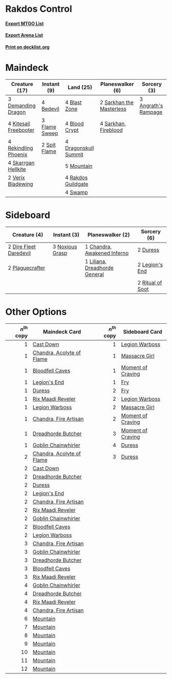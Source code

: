 # Rakdos Control

#### [Export MTGO List](../collection/Rakdos%20Control/Rakdos%20Control.txt)
#### [Export Arena List](../collection/Rakdos%20Control/Rakdos%20Control_arena.txt)
#### [Print on decklist.org](http://decklist.org/?deckmain=3%09Angrath's%20Rampage%0A4%09Bedevil%0A4%09Blast%20Zone%0A4%09Blood%20Crypt%0A3%09Demanding%20Dragon%0A4%09Dragonskull%20Summit%0A3%09Flame%20Sweep%0A4%09Kitesail%20Freebooter%0A5%09Mountain%0A4%09Rakdos%20Guildgate%0A4%09Rekindling%20Phoenix%0A2%09Sarkhan%20the%20Masterless%0A4%09Sarkhan,%20Fireblood%0A4%09Skarrgan%20Hellkite%0A2%09Spit%20Flame%0A4%09Swamp%0A2%09Verix%20Bladewing&deckside=1%09Chandra,%20Awakened%20Inferno%0A2%09Dire%20Fleet%20Daredevil%0A2%09Duress%0A2%09Legion's%20End%0A1%09Liliana,%20Dreadhorde%20General%0A3%09Noxious%20Grasp%0A2%09Plaguecrafter%0A2%09Ritual%20of%20Soot)
# Maindeck

|                                         Creature (17)                                          |                                      Instant (9)                                       |                                           Land (25)                                           |                                         Planeswalker (6)                                          |                                         Sorcery (3)                                          |
|------------------------------------------------------------------------------------------------|----------------------------------------------------------------------------------------|-----------------------------------------------------------------------------------------------|---------------------------------------------------------------------------------------------------|----------------------------------------------------------------------------------------------|
|3 [Demanding Dragon](http://gatherer.wizards.com/Pages/Card/Details.aspx?multiverseid=447271)   |4 [Bedevil](http://gatherer.wizards.com/Pages/Card/Details.aspx?multiverseid=457301)    |4 [Blast Zone](http://gatherer.wizards.com/Pages/Card/Details.aspx?multiverseid=461171)        |2 [Sarkhan the Masterless](http://gatherer.wizards.com/Pages/Card/Details.aspx?multiverseid=461070)|3 [Angrath's Rampage](http://gatherer.wizards.com/Pages/Card/Details.aspx?multiverseid=461112)|
|4 [Kitesail Freebooter](http://gatherer.wizards.com/Pages/Card/Details.aspx?multiverseid=435264)|3 [Flame Sweep](http://gatherer.wizards.com/Pages/Card/Details.aspx?multiverseid=466893)|4 [Blood Crypt](http://gatherer.wizards.com/Pages/Card/Details.aspx?multiverseid=97102)        |4 [Sarkhan, Fireblood](http://gatherer.wizards.com/Pages/Card/Details.aspx?multiverseid=447290)    |                                                                                              |
|4 [Rekindling Phoenix](http://gatherer.wizards.com/Pages/Card/Details.aspx?multiverseid=439768) |2 [Spit Flame](http://gatherer.wizards.com/Pages/Card/Details.aspx?multiverseid=447296) |4 [Dragonskull Summit](http://gatherer.wizards.com/Pages/Card/Details.aspx?multiverseid=420909)|                                                                                                   |                                                                                              |
|4 [Skarrgan Hellkite](http://gatherer.wizards.com/Pages/Card/Details.aspx?multiverseid=457258)  |                                                                                        |5 [Mountain](http://gatherer.wizards.com/Pages/Card/Details.aspx?multiverseid=439859)          |                                                                                                   |                                                                                              |
|2 [Verix Bladewing](http://gatherer.wizards.com/Pages/Card/Details.aspx?multiverseid=443037)    |                                                                                        |4 [Rakdos Guildgate](http://gatherer.wizards.com/Pages/Card/Details.aspx?multiverseid=376465)  |                                                                                                   |                                                                                              |
|                                                                                                |                                                                                        |4 [Swamp](http://gatherer.wizards.com/Pages/Card/Details.aspx?multiverseid=439858)             |                                                                                                   |                                                                                              |


# Sideboard

|                                          Creature (4)                                           |                                       Instant (3)                                        |                                            Planeswalker (2)                                            |                                        Sorcery (6)                                        |
|-------------------------------------------------------------------------------------------------|------------------------------------------------------------------------------------------|--------------------------------------------------------------------------------------------------------|-------------------------------------------------------------------------------------------|
|2 [Dire Fleet Daredevil](http://gatherer.wizards.com/Pages/Card/Details.aspx?multiverseid=439756)|3 [Noxious Grasp](http://gatherer.wizards.com/Pages/Card/Details.aspx?multiverseid=466864)|1 [Chandra, Awakened Inferno](http://gatherer.wizards.com/Pages/Card/Details.aspx?multiverseid=466881)  |2 [Duress](http://gatherer.wizards.com/Pages/Card/Details.aspx?multiverseid=14557)         |
|2 [Plaguecrafter](http://gatherer.wizards.com/Pages/Card/Details.aspx?multiverseid=452832)       |                                                                                          |1 [Liliana, Dreadhorde General](http://gatherer.wizards.com/Pages/Card/Details.aspx?multiverseid=461024)|2 [Legion's End](http://gatherer.wizards.com/Pages/Card/Details.aspx?multiverseid=466860)  |
|                                                                                                 |                                                                                          |                                                                                                        |2 [Ritual of Soot](http://gatherer.wizards.com/Pages/Card/Details.aspx?multiverseid=452834)|


# Other Options

|*n*<sup>th</sup> copy|                                           Maindeck Card                                            |*n*<sup>th</sup> copy|                                       Sideboard Card                                       |
|--------------------:|----------------------------------------------------------------------------------------------------|--------------------:|--------------------------------------------------------------------------------------------|
|                    1|[Cast Down](http://gatherer.wizards.com/Pages/Card/Details.aspx?multiverseid=442969)                |                    1|[Legion Warboss](http://gatherer.wizards.com/Pages/Card/Details.aspx?multiverseid=452859)   |
|                    1|[Chandra, Acolyte of Flame](http://gatherer.wizards.com/Pages/Card/Details.aspx?multiverseid=466880)|                    1|[Massacre Girl](http://gatherer.wizards.com/Pages/Card/Details.aspx?multiverseid=461026)    |
|                    1|[Bloodfell Caves](http://gatherer.wizards.com/Pages/Card/Details.aspx?multiverseid=433168)          |                    1|[Moment of Craving](http://gatherer.wizards.com/Pages/Card/Details.aspx?multiverseid=439736)|
|                    1|[Legion's End](http://gatherer.wizards.com/Pages/Card/Details.aspx?multiverseid=466860)             |                    1|[Fry](http://gatherer.wizards.com/Pages/Card/Details.aspx?multiverseid=466894)              |
|                    1|[Duress](http://gatherer.wizards.com/Pages/Card/Details.aspx?multiverseid=14557)                    |                    2|[Fry](http://gatherer.wizards.com/Pages/Card/Details.aspx?multiverseid=466894)              |
|                    1|[Rix Maadi Reveler](http://gatherer.wizards.com/Pages/Card/Details.aspx?multiverseid=457253)        |                    2|[Legion Warboss](http://gatherer.wizards.com/Pages/Card/Details.aspx?multiverseid=452859)   |
|                    1|[Legion Warboss](http://gatherer.wizards.com/Pages/Card/Details.aspx?multiverseid=452859)           |                    2|[Massacre Girl](http://gatherer.wizards.com/Pages/Card/Details.aspx?multiverseid=461026)    |
|                    1|[Chandra, Fire Artisan](http://gatherer.wizards.com/Pages/Card/Details.aspx?multiverseid=461046)    |                    2|[Moment of Craving](http://gatherer.wizards.com/Pages/Card/Details.aspx?multiverseid=439736)|
|                    1|[Dreadhorde Butcher](http://gatherer.wizards.com/Pages/Card/Details.aspx?multiverseid=461121)       |                    3|[Moment of Craving](http://gatherer.wizards.com/Pages/Card/Details.aspx?multiverseid=439736)|
|                    1|[Goblin Chainwhirler](http://gatherer.wizards.com/Pages/Card/Details.aspx?multiverseid=443017)      |                    4|[Duress](http://gatherer.wizards.com/Pages/Card/Details.aspx?multiverseid=14557)            |
|                    2|[Chandra, Acolyte of Flame](http://gatherer.wizards.com/Pages/Card/Details.aspx?multiverseid=466880)|                    3|[Duress](http://gatherer.wizards.com/Pages/Card/Details.aspx?multiverseid=14557)            |
|                    2|[Cast Down](http://gatherer.wizards.com/Pages/Card/Details.aspx?multiverseid=442969)                |                     |                                                                                            |
|                    2|[Dreadhorde Butcher](http://gatherer.wizards.com/Pages/Card/Details.aspx?multiverseid=461121)       |                     |                                                                                            |
|                    2|[Duress](http://gatherer.wizards.com/Pages/Card/Details.aspx?multiverseid=14557)                    |                     |                                                                                            |
|                    2|[Legion's End](http://gatherer.wizards.com/Pages/Card/Details.aspx?multiverseid=466860)             |                     |                                                                                            |
|                    2|[Chandra, Fire Artisan](http://gatherer.wizards.com/Pages/Card/Details.aspx?multiverseid=461046)    |                     |                                                                                            |
|                    2|[Rix Maadi Reveler](http://gatherer.wizards.com/Pages/Card/Details.aspx?multiverseid=457253)        |                     |                                                                                            |
|                    2|[Goblin Chainwhirler](http://gatherer.wizards.com/Pages/Card/Details.aspx?multiverseid=443017)      |                     |                                                                                            |
|                    2|[Bloodfell Caves](http://gatherer.wizards.com/Pages/Card/Details.aspx?multiverseid=433168)          |                     |                                                                                            |
|                    2|[Legion Warboss](http://gatherer.wizards.com/Pages/Card/Details.aspx?multiverseid=452859)           |                     |                                                                                            |
|                    3|[Chandra, Fire Artisan](http://gatherer.wizards.com/Pages/Card/Details.aspx?multiverseid=461046)    |                     |                                                                                            |
|                    3|[Goblin Chainwhirler](http://gatherer.wizards.com/Pages/Card/Details.aspx?multiverseid=443017)      |                     |                                                                                            |
|                    3|[Dreadhorde Butcher](http://gatherer.wizards.com/Pages/Card/Details.aspx?multiverseid=461121)       |                     |                                                                                            |
|                    3|[Bloodfell Caves](http://gatherer.wizards.com/Pages/Card/Details.aspx?multiverseid=433168)          |                     |                                                                                            |
|                    3|[Rix Maadi Reveler](http://gatherer.wizards.com/Pages/Card/Details.aspx?multiverseid=457253)        |                     |                                                                                            |
|                    4|[Goblin Chainwhirler](http://gatherer.wizards.com/Pages/Card/Details.aspx?multiverseid=443017)      |                     |                                                                                            |
|                    4|[Dreadhorde Butcher](http://gatherer.wizards.com/Pages/Card/Details.aspx?multiverseid=461121)       |                     |                                                                                            |
|                    4|[Rix Maadi Reveler](http://gatherer.wizards.com/Pages/Card/Details.aspx?multiverseid=457253)        |                     |                                                                                            |
|                    4|[Chandra, Fire Artisan](http://gatherer.wizards.com/Pages/Card/Details.aspx?multiverseid=461046)    |                     |                                                                                            |
|                    6|[Mountain](http://gatherer.wizards.com/Pages/Card/Details.aspx?multiverseid=439859)                 |                     |                                                                                            |
|                    7|[Mountain](http://gatherer.wizards.com/Pages/Card/Details.aspx?multiverseid=439859)                 |                     |                                                                                            |
|                    8|[Mountain](http://gatherer.wizards.com/Pages/Card/Details.aspx?multiverseid=439859)                 |                     |                                                                                            |
|                    9|[Mountain](http://gatherer.wizards.com/Pages/Card/Details.aspx?multiverseid=439859)                 |                     |                                                                                            |
|                   10|[Mountain](http://gatherer.wizards.com/Pages/Card/Details.aspx?multiverseid=439859)                 |                     |                                                                                            |
|                   11|[Mountain](http://gatherer.wizards.com/Pages/Card/Details.aspx?multiverseid=439859)                 |                     |                                                                                            |
|                   12|[Mountain](http://gatherer.wizards.com/Pages/Card/Details.aspx?multiverseid=439859)                 |                     |                                                                                            |

